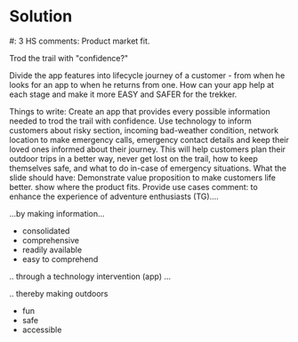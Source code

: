 # Solution

#: 3
HS comments: Product market fit. 

Trod the trail with "confidence?" 

Divide the app features into lifecycle journey of a customer - from when he looks for an app to when he returns from one. How can your app help at each stage and make it more EASY and SAFER for the trekker. 


Things to write: Create an app that provides every possible information needed to trod the trail with confidence. Use technology to inform customers about risky section, incoming bad-weather condition, network location to make emergency calls, emergency contact details and keep their loved ones informed about their journey.
This will help customers plan their outdoor trips in a better way, never get lost on the trail, how to keep themselves safe, and what to do in-case of emergency situations.
What the slide should have: Demonstrate value proposition to make customers life better. show where the product fits. Provide use cases
comment: to enhance the experience of adventure enthusiasts (TG)....

...by making information...
- consolidated
- comprehensive
- readily available
- easy to comprehend

.. through a technology intervention (app) ...

.. thereby making outdoors
+ fun
+ safe
+ accessible